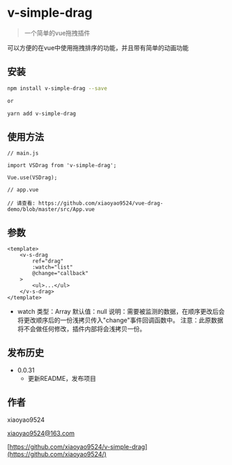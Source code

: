 # v-simple-drag
> 一个简单的vue拖拽插件

可以方便的在vue中使用拖拽排序的功能，并且带有简单的动画功能

## 安装

```sh
npm install v-simple-drag --save 

or 

yarn add v-simple-drag
```


## 使用方法
```
// main.js

import VSDrag from 'v-simple-drag';

Vue.use(VSDrag);

// app.vue

// 请查看: https://github.com/xiaoyao9524/vue-drag-demo/blob/master/src/App.vue

```

## 参数
```
<template>
    <v-s-drag
        ref="drag"
        :watch="list"
        @change="callback"
    >
        <ul>...</ul>
    </v-s-drag>
</template>
```

* watch
    类型：Array
    默认值：null
    说明：需要被监测的数据，在顺序更改后会将更改顺序后的一份浅拷贝传入"change"事件回调函数中。
    注意：此原数据将不会做任何修改，插件内部将会浅拷贝一份。

## 发布历史

* 0.0.31
    * 更新README，发布项目

## 作者

xiaoyao9524

xiaoyao9524@163.com

[https://github.com/xiaoyao9524/v-simple-drag](https://github.com/xiaoyao9524/)
